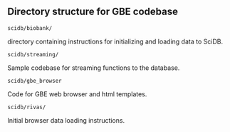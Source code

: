 ## Directory structure for GBE codebase

```
scidb/biobank/
```

directory containing instructions for initializing and loading data to SciDB.

```
scidb/streaming/
```

Sample codebase for streaming functions to the database. 

```
scidb/gbe_browser
```

Code for GBE web browser and html templates.

```
scidb/rivas/
```
Initial browser data loading instructions.

